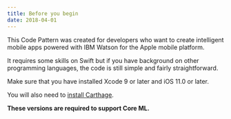 ```yaml
---
title: Before you begin
date: 2018-04-01
---
```


This Code Pattern was created for developers who want to create intelligent mobile apps powered with IBM Watson for the Apple mobile platform.

It requires some skills on Swift but if you have background on other programming languages, the code is still simple and fairly straightforward.

Make sure that you have installed Xcode 9 or later and iOS 11.0 or later.

You will also need to [install Carthage](https://github.com/Carthage/Carthage#installing-carthage).

**These versions are required to support Core ML.**
